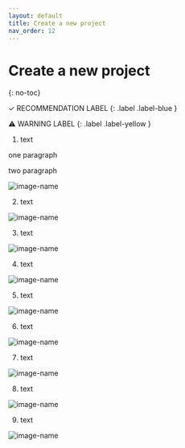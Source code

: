 ```yaml
---
layout: default
title: Create a new project
nav_order: 12
---
```

# Create a new project
{: no-toc}

✓ RECOMMENDATION LABEL
{: .label .label-blue }

⚠ WARNING LABEL 
{: .label .label-yellow }





1. text

one paragraph

two paragraph

![image-name](url?raw=true "alt text here") 

2. text

![image-name](url?raw=true "alt text here") 

3. text

![image-name](url?raw=true "alt text here")

4. text

![image-name](url?raw=true "alt text here") 

5. text

![image-name](url?raw=true "alt text here") 

6. text

![image-name](url?raw=true "alt text here")

7. text

![image-name](url?raw=true "alt text here") 

8. text

![image-name](url?raw=true "alt text here") 

9. text

![image-name](url?raw=true "alt text here")

